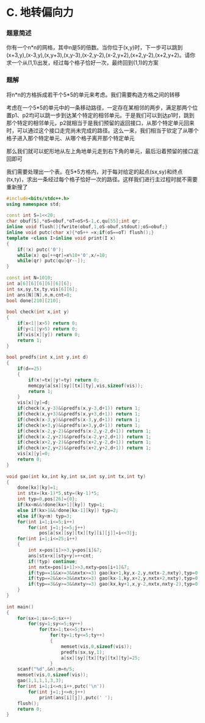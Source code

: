 ﻿# C. 地转偏向力

### 题意简述

你有一个n\*n的网格，其中n是5的倍数。当你位于(x,y)时，下一步可以跳到(x+3,y),(x-3,y),(x,y+3),(x,y-3),(x-2,y-2),(x-2,y+2),(x+2,y-2),(x+2,y+2)。请你求一个从(1,1)出发，经过每个格子恰好一次，最终回到(1,1)的方案

### 题解

将n\*n的方格拆成若干个5\*5的单元来考虑。我们需要构造方格之间的转移

考虑在一个5\*5的单元中的一条移动路径，一定存在某相邻的两步，满足那两个位置p1、p2均可以跳一步到达某个特定的相邻单元。于是我们可以到达p1时，跳到那个特定的相邻单元，p2就相当于是我们预留的返回接口，从那个特定单元回来时，可以通过这个接口走完尚未完成的路径。这么一来，我们相当于钦定了从哪个格子进入那个特定单元、从哪个格子离开那个特定单元

那么我们就可以蛇形地从左上角地单元走到右下角的单元，最后沿着预留的接口返回即可

我们需要处理出一个表。在5\*5方格内，对于每对给定的起点(sx,sy)和终点(tx,ty)，求出一条经过每个格子恰好一次的路径。这样我们进行主过程时就不需要重新搜了

```cpp
#include<bits/stdc++.h>
using namespace std;
 
const int S=1<<20;
char obuf[S],*oS=obuf,*oT=oS+S-1,c,qu[55];int qr;
inline void flush(){fwrite(obuf,1,oS-obuf,stdout);oS=obuf;}
inline void putc(char x){*oS++ =x;if(oS==oT) flush();}
template <class I>inline void print(I x)
{
    if(!x) putc('0');
    while(x) qu[++qr]=x%10+'0',x/=10;
    while(qr) putc(qu[qr--]);
}
 
const int N=1010;
int a[6][6][6][6][6][6];
int sx,sy,tx,ty,vis[6][6];
int ans[N][N],n,m,cnt=0;
bool done[210][210];
 
bool check(int x,int y)
{
    if(x<1||x>5) return 0;
    if(y<1||y>5) return 0;
    if(vis[x][y]) return 0;
    return 1;
}
 
bool predfs(int x,int y,int d)
{
    if(d==25)
    {
        if(x!=tx||y!=ty) return 0;
        memcpy(a[sx][sy][tx][ty],vis,sizeof(vis));
        return 1;
    }
    vis[x][y]=d;
    if(check(x,y-3)&&predfs(x,y-3,d+1)) return 1;
    if(check(x,y+3)&&predfs(x,y+3,d+1)) return 1;
    if(check(x-3,y)&&predfs(x-3,y,d+1)) return 1;
    if(check(x+3,y)&&predfs(x+3,y,d+1)) return 1;
    if(check(x-2,y-2)&&predfs(x-2,y-2,d+1)) return 1;
    if(check(x-2,y+2)&&predfs(x-2,y+2,d+1)) return 1;
    if(check(x+2,y-2)&&predfs(x+2,y-2,d+1)) return 1;
    if(check(x+2,y+2)&&predfs(x+2,y+2,d+1)) return 1;
    vis[x][y]=0;
    return 0;
}
 
void gao(int kx,int ky,int sx,int sy,int tx,int ty)
{
    done[kx][ky]=1;
    int stx=(kx-1)*5,sty=(ky-1)*5;
    int typ=0,pos[26]={0};
    if(kx<m&&!done[kx+1][ky]) typ=1;
    else if(kx>1&&!done[kx-1][ky]) typ=2;
    else if(ky<m) typ=3;
    for(int i=1;i<=5;i++)
        for(int j=1;j<=5;j++)
            pos[a[sx][sy][tx][ty][i][j]]=i<<3|j;
    for(int i=1;i<=25;i++)
    {
        int x=pos[i]>>3,y=pos[i]&7;
        ans[stx+x][sty+y]=++cnt;
        if(!typ) continue;
        int nxtx=pos[i+1]>>3,nxty=pos[i+1]&7;
        if(typ==1&&x>=3&&nxtx>=3) gao(kx+1,ky,x-2,y,nxtx-2,nxty),typ=0;
        if(typ==2&&x<=3&&nxtx<=3) gao(kx-1,ky,x+2,y,nxtx+2,nxty),typ=0;
        if(typ==3&&y>=3&&nxty>=3) gao(kx,ky+1,x,y-2,nxtx,nxty-2),typ=0;
    }
}
 
int main()
{
    for(sx=1;sx<=5;sx++)
        for(sy=1;sy<=5;sy++)
            for(tx=1;tx<=5;tx++)
                for(ty=1;ty<=5;ty++)
                {
                    memset(vis,0,sizeof(vis));
                    predfs(sx,sy,1);
                    a[sx][sy][tx][ty][tx][ty]=25;
                }
    scanf("%d",&n);m=n/5;
    memset(vis,0,sizeof(vis));
    gao(1,1,1,1,3,3);
    for(int i=1;i<=n;i++,putc('\n'))
        for(int j=1;j<=n;j++)
            print(ans[i][j]),putc(' ');
    flush();
    return 0;
}

```